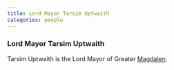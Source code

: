 ```yaml
---
title: Lord Mayor Tarsim Uptwaith
categories: people
---
```


### Lord Mayor Tarsim Uptwaith

Tarsim Uptwaith is the Lord Mayor of Greater [Magdalen](Magdalen).
